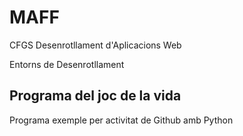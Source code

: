 # MAFF

CFGS Desenrotllament d'Aplicacions Web

Entorns de Desenrotllament

## Programa del joc de la vida

Programa exemple per activitat de Github amb Python


